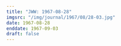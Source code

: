 ```yaml
---
title: "JWW: 1967-08-28"
imgsrc: "/img/journal/1967/08/28-03.jpg"
date: 1967-08-28
enddate: 1967-09-03
draft: false
---
```


<!-- fix pre-formatted input -->
